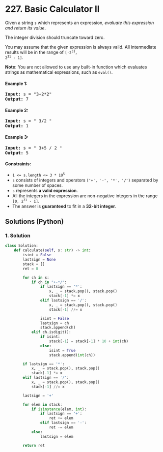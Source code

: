 # 227. Basic Calculator II
Given a string `s` which represents an expression, *evaluate this expression and return its value*.

The integer division should truncate toward zero.

You may assume that the given expression is always valid. All intermediate results will be in the range of <code>[-2<sup>31</sup>, 2<sup>31</sup> - 1]</code>.

**Note:** You are not allowed to use any built-in function which evaluates strings as mathematical expressions, such as `eval()`.

#### Example 1:
<pre>
<strong>Input:</strong> s = "3+2*2"
<strong>Output:</strong> 7
</pre>

#### Example 2:
<pre>
<strong>Input:</strong> s = " 3/2 "
<strong>Output:</strong> 1
</pre>

#### Example 3:
<pre>
<strong>Input:</strong> s = " 3+5 / 2 "
<strong>Output:</strong> 5
</pre>

#### Constraints:
* <code>1 <= s.length <= 3 * 10<sup>5</sup></code>
* `s` consists of integers and operators `('+', '-', '*', '/')` separated by some number of spaces.
* `s` represents **a valid expression**.
* All the integers in the expression are non-negative integers in the range <code>[0, 2<sup>31</sup> - 1]</code>.
* The answer is **guaranteed** to fit in a **32-bit integer**.

## Solutions (Python)

### 1. Solution
```Python
class Solution:
    def calculate(self, s: str) -> int:
        isint = False
        lastsign = None
        stack = []
        ret = 0

        for ch in s:
            if ch in "+-*/":
                if lastsign == '*':
                    x, _ = stack.pop(), stack.pop()
                    stack[-1] *= x
                elif lastsign == '/':
                    x, _ = stack.pop(), stack.pop()
                    stack[-1] //= x

                isint = False
                lastsign = ch
                stack.append(ch)
            elif ch.isdigit():
                if isint:
                    stack[-1] = stack[-1] * 10 + int(ch)
                else:
                    isint = True
                    stack.append(int(ch))

        if lastsign == '*':
            x, _ = stack.pop(), stack.pop()
            stack[-1] *= x
        elif lastsign == '/':
            x, _ = stack.pop(), stack.pop()
            stack[-1] //= x

        lastsign = '+'

        for elem in stack:
            if isinstance(elem, int):
                if lastsign == '+':
                    ret += elem
                elif lastsign == '-':
                    ret -= elem
            else:
                lastsign = elem

        return ret
```
